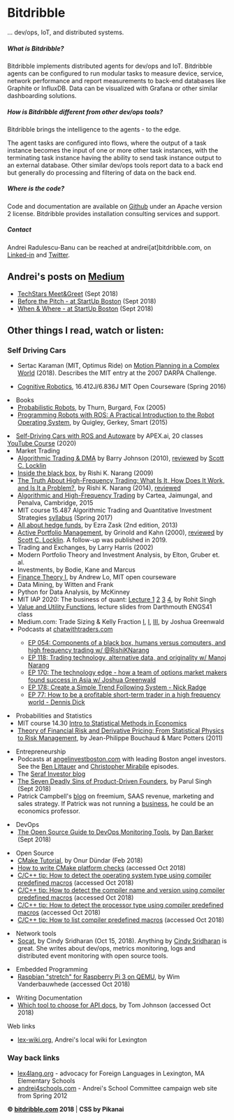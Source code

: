 # Bitdribble

... dev/ops, IoT, and distributed systems. 

##### What is Bitdribble?

Bitdribble implements distributed agents for dev/ops and IoT. Bitdribble agents can be configured to run modular tasks to measure device, service, network performance and report measurements to back-end databases like Graphite or InfluxDB. Data can be visualized with Grafana or other similar dashboarding solutions.

##### How is Bitdribble different from other dev/ops tools?
Bitdribble brings the intelligence to the agents - to the edge.

The agent tasks are configured into flows, where the output of a task instance becomes the input of one or more other task instances, with the terminating task instance having the ability to send task instance output to an external database. Other similar dev/ops tools report data to a back end but generally do processing and filtering of data on the back end. 

##### Where is the code?
Code and documentation are available on <a href="https://github.com/Bitdribble">Github</a> under an Apache version 2 license. Bitdribble provides installation consulting services and support.

##### Contact
Andrei Radulescu-Banu can be reached at andrei[at]bitdribble.com, on <a href="https://www.linkedin.com/in/andrei-radulescu-banu/">Linked-in</a> and <a href="https://twitter.com/bitdribble">Twitter</a>. 

## Andrei's posts on [Medium](https://medium.com/@bitdribble)

* <a href="https://medium.com/@bitdribble/techstars-meet-greet-a9f67c1e08ec" class="menu_link">TechStars Meet&Greet</a> (Sept 2018)
* <a href="https://medium.com/@bitdribble/before-the-pitch-at-startup-boston-d9473c531e41">Before the Pitch - at StartUp Boston</a> (Sept 2018)
* <a href="https://medium.com/@bitdribble/when-where-at-startup-boston-2897b02cbd4a">When & Where - at StartUp Boston</a> (Sept 2018)

## Other things I read, watch or listen:

### Self Driving Cars

* Sertac Karaman (MIT, Optimus Ride) on <a href="https://www.youtube.com/watch?v=0fLSf3NO0-s&list=PLrAXtmErZgOeY0lkVCIVafdGFOTi45amq">Motion Planning in a Complex World</a> (2018). Describes the MIT entry at the 2007 DARPA Challenge.

* <a href="https://ocw.mit.edu/courses/aeronautics-and-astronautics/16-412j-cognitive-robotics-spring-2016/">Cognitive Robotics</a>, 16.412J/6.836J MIT Open Courseware (Spring 2016)

<li>
Books
<ul>
<li>
<a href="https://docs.ufpr.br/~danielsantos/ProbabilisticRobotics.pdf">Probabilistic Robots</a>, by Thurn, Burgard, Fox (2005)
</li>
<li>
<a href="https://www.amazon.com/Programming-Robots-ROS-Practical-Introduction-dp-1449323898/dp/1449323898/ref=mt_other?_encoding=UTF8&me=&qid=">Programming Robots with ROS: A Practical Introduction to the Robot Operating System</a>, by Quigley, Gerkey, Smart (2015)
</li>
</ul>
</li>
<li>
<a href="https://www.apex.ai/autoware-course">Self-Driving Cars with ROS and Autoware</a> by APEX.ai, 20 classes <a href="https://www.youtube.com/watch?v=XTmlhvlmcf8&t=4103s">YouTube Course</a> (2020)
</li>
</ul>
</li>
<li>Market Trading
<ul>
<li><a href="https://www.amazon.com/Algorithmic-Trading-DMA-introduction-strategies/dp/0956399207/ref=sr_1_3?crid=1NKWJ07CNLTYE&keywords=algorithmic+trading+and+dma&qid=1578104806&sprefix=algorithmic+trading+and+d%2Caps%2C162&sr=8-3">Algorithmic Trading & DMA</a> by Barry Johnson (2010), <a href="https://www.amazon.com/gp/customer-reviews/R3USX62BQJY3A0/ref=cm_cr_getr_d_rvw_ttl?ie=UTF8&ASIN=0956399207">reviewed</a> by <a href="https://www.amazon.com/gp/profile/amzn1.account.AGPC5KWPYAIHN2VMHO2NMZ3556QA/ref=cm_cr_srp_d_gw_btm?ie=UTF8">Scott C. Locklin</a></li>
<li><a href="https://www.amazon.com/Inside-Black-Box-Quantitative-Frequency/dp/1118362411/ref=sr_1_1?crid=WEXX5FPPAV1Y&keywords=inside+the+black+box+the+simple+truth+about+quantitative+trading&qid=1578105037&sprefix=inside+the+black+box%2Caps%2C157&sr=8-1">Inside the black box</a>, by Rishi K. Narang (2009)</li>
<li><a href="https://www.amazon.com/gp/product/B00JV6BJG8/ref=dbs_a_def_rwt_hsch_vapi_taft_p1_i2">The Truth About High-Frequency Trading: What Is It, How Does It Work, and Is It a Problem?</a>, by Rishi K. Narang (2014), <a href="https://www.amazon.com/gp/customer-reviews/R2Q2F4216JL1S8/ref=cm_cr_dp_d_rvw_ttl?ie=UTF8&ASIN=B00JV6BJG8">reviewed</a></li>
<li><a href="https://www.book2look.com/book/9781107091146">Algorithmic and High-Frequency Trading</a> by Cartea, Jaimungal, and Penalva, Cambridge, 2015</li>
<li>MIT course 15.487 Algorithmic Trading and Quantitative Investment Strategies <a href="https://sloanbid.mit.edu/resources/15.487.pdf">syllabus</a> (Spring 2017)</li>
<li><a href="https://www.amazon.com/About-Hedge-Revised-Second-McGraw-Hill/dp/0071768319/ref=sr_1_4?crid=15II0RW2V5VWR&keywords=all+about+hedge+funds&qid=1578105687&sprefix=all+about+hedge%2Caps%2C145&sr=8-4">All about hedge funds</a>, by Ezra Zask (2nd edition, 2013)</li>
<li><a href="https://www.amazon.com/Active-Portfolio-Management-Quantitative-Controlling/dp/0070248826/ref=sr_1_3?crid=3BFCSAH4GJTMJ&keywords=active+portfolio+management&qid=1578105832&sprefix=active+port%2Caps%2C148&sr=8-3">Active Portfolio Management</a>, by Grinold and Kahn (2000), <a href="https://www.amazon.com/gp/customer-reviews/R15967OE2LWONA/ref=cm_cr_dp_d_rvw_ttl?ie=UTF8&ASIN=0070248826">reviewed</a> by <a href="https://www.amazon.com/gp/profile/amzn1.account.AGPC5KWPYAIHN2VMHO2NMZ3556QA/ref=cm_cr_srp_d_gw_btm?ie=UTF8">Scott C. Locklin</a>. A follow-up was published in 2019.</li>
<li>Trading and Exchanges, by Larry Harris (2002)</li>
<li>Modern Portfolio Theory and Investment Analysis, by Elton, Gruber et. al.</li>
<li>Investments, by Bodie, Kane and Marcus</li>
<li><a href="https://ocw.mit.edu/courses/sloan-school-of-management/15-401-finance-theory-i-fall-2008/">Finance Theory I</a>, by Andrew Lo, MIT open courseware</li>
<li>Data Mining, by Witten and Frank</li>
<li>Python for Data Analysis, by McKinney</li>
<li>MIT IAP 2020: The business of quant: <a href="http://bitdribble.com/home/doc/finance/TBQI-Lecture-Slides/TBQI- Lec 1.pdf">Lecture 1</a> <a href="http://bitdribble.com/home/doc/finance/TBQI-Lecture-Slides/TBQI- Lec 2.pdf">2</a> <a href="http://bitdribble.com/home/doc/finance/TBQI-Lecture-Slides/TBQI- Lec 3.pdf">3</a> <a href="http://bitdribble.com/home/doc/finance/TBQI-Lecture-Slides/TBQI- Lec 4.pdf">4</a>, by Rohit Singh</li>
<li><a href="http://www.dartmouth.edu/~cushman/courses/engs41/Mark%20Borsuk's%20version%20of%20course/Lectures/Lecture11_ENGS41_post.pdf">Value and Utility Functions</a>, lecture slides from Darthmouth ENGS41 class</li>
<li>Medium.com: Trade Sizing & Kelly Fraction <a href="https://medium.com/lxdx/trade-sizing-fb546bc3b1aa">I</a>, <a href="https://medium.com/lxdx/trade-sizing-ii-of-iv-a9ce33de5ae4">I</a>, <a href="https://medium.com/lxdx/trade-sizing-iii-of-iv-706e342dda43">III</a>, by Joshua Greenwald</li>
<li>Podcasts at <a href="https://chatwithtraders.com">chatwithtraders.com</a></li>
<ul>
<li><a href="https://chatwithtraders.com/ep-054-rishi-narang/">EP 054: Components of a black box, humans versus computers, and high frequency trading w/ @RishiKNarang</a></li>
<li><a href="https://chatwithtraders.com/ep-118-manoj-narang/">EP 118: Trading technology, alternative data, and originality w/ Manoj Narang</a></li>
<li><a href="https://chatwithtraders.com/ep-170-joshua-greenwald/">EP 170: The technology edge - how a team of options market makers found success in Asia w/ Joshua Greenwald</a></li>
<li><a href="https://www.youtube.com/watch?v=EUUd2kq1Mh4">EP 178: Create a Simple Trend Following System - Nick Radge</a></li>
<li><a href="https://www.youtube.com/watch?v=WpZhIpVStgI">EP 77: How to be a profitable short-term trader in a high frequency world - Dennis Dick</a></li>
</ul>
</ul>
<li>Probabilities and Statistics
<ul>
<li>MIT course 14.30 <a href="https://ocw.mit.edu/courses/economics/14-30-introduction-to-statistical-method-in-economics-spring-2006/">Intro to Statistical Methods in Economics</a>
<li><a href=https://www.amazon.com/Theory-Financial-Risk-Derivative-Pricing/dp/0521263360/ref=sr_1_1?keywords=Theory+of+Financial+Risk+and+Derivative+Pricing&qid=1578282931&s=books&sr=1-1">Theory of Financial Risk and Derivative Pricing: From Statistical Physics to Risk Management</a>, by Jean-Philippe Bouchaud & Marc Potters (2011)</li>
</ul>
<li>Entrepreneurship
<ul>
<li>Podcasts at <a href="https://www.angelinvestboston.com/episodes/">angelinvestboston.com</a> with leading Boston angel investors. See the <a href="https://www.angelinvestboston.com/ep-002-1">Ben Littauer</a> and <a href="https://www.angelinvestboston.com/christopher-mirabile-ep-12">Christopher Mirabile</a> episodes.</li>
<li>The <a href="https://seraf-investor.com/compass/article/angel-101-a-primer-new-angel-investors">Seraf Investor blog</a></li>
<li><a href="https://medium.com/swlh/these-are-the-7-deadly-sins-of-product-driven-founders-47c7c66cc783">The Seven Deadly Sins of Product-Driven Founders</a>, by Parul Singh (Sept 2018)</li>
<li>Patrick Campbell's <a href="https://www.profitwell.com/blog/all">blog</a> on freemium, SAAS revenue, marketing and sales strategy. If Patrick was not running a <a href="https://www.profitwell.com">business</a>, he could be an economics professor.</li>
</ul>
<li>DevOps
<ul>
<li><a href="https://opensource.com/sites/default/files/gated-content/open_source_guide_to_devops_monitoring_tools_v1.pdf">The Open Source Guide to DevOps Monitoring Tools</a>, by <a href="https://danbarker.codes/">Dan Barker</a> (Sept 2018)</li>
</ul>
<li>Open Source
<ul>
<li><a href="https://medium.com/@onur.dundar1/cmake-tutorial-585dd180109b">CMake Tutorial</a>, by Onur Dündar (Feb 2018)</li>
<li><a href="https://gitlab.kitware.com/cmake/community/wikis/doc/tutorials/How-To-Write-Platform-Checks">How to write CMake platform checks</a> (accessed Oct 2018)</li>
<li><a href="http://nadeausoftware.com/articles/2012/01/c_c_tip_how_use_compiler_predefined_macros_detect_operating_system">C/C++ tip: How to detect the operating system type using compiler predefined macros</a> (accessed Oct 2018)</li>
<li><a href="http://nadeausoftware.com/articles/2012/10/c_c_tip_how_detect_compiler_name_and_version_using_compiler_predefined_macros">C/C++ tip: How to detect the compiler name and version using compiler predefined macros</a> (accessed Oct 2018)</li>
<li><a href="http://nadeausoftware.com/articles/2012/02/c_c_tip_how_detect_processor_type_using_compiler_predefined_macros">C/C++ tip: How to detect the processor type using compiler predefined macros</a> (accessed Oct 2018)</li>
<li><a href="http://nadeausoftware.com/articles/2011/12/c_c_tip_how_list_compiler_predefined_macros">C/C++ tip: How to list compiler predefined macros</a> (accessed Oct 2018)</li>
</ul>
<li>Network tools
<ul>
<li><a href="https://medium.com/@copyconstruct/socat-29453e9fc8a6">Socat</a>, by Cindy Sridharan (Oct 15, 2018). Anything by <a href="https://medium.com/@copyconstruct">Cindy Sridharan</a> is great. She writes about dev/ops, metrics monitoring, logs and distributed event monitoring with open source tools.</li>
</ul>
</li>
<li>Embedded Programming
<ul>
<li><a href="https://github.com/wimvanderbauwhede/limited-systems/wiki/Raspbian-%22stretch%22-for-Raspberry-Pi-3-on-QEMU">Raspbian "stretch" for Raspberry Pi 3 on QEMU</a>, by Wim Vanderbauwhede (accessed Oct 2018)</li>
</ul>
</li>
<li>Writing Documentation
<ul>
<li><a href="https://idratherbewriting.com/learnapidoc/pubapis_which_tool_to_choose.html">Which tool to choose for API docs</a>, by Tom Johnson (accessed Oct 2018)</li>
</ul>
</li>
</ul>
</div>

<div class="menu">
<div class="menu_title">Web links</div>
<ul>
<li><a href="http://lex-wiki.org" class="menu_link">lex-wiki.org</a>, Andrei's local wiki for Lexington</li>
</ul>

<h3>
Way back links
</h3>
<ul>
<li><a href="https://web.archive.org/web/20150103052312/https://sites.google.com/site/lexington4languages/" class="menu_link">lex4lang.org</a> - advocacy for Foreign Languages in Lexington, MA Elementary Schools</li>
<li><a href="http://andrei4schools.com" class="menu_link">andrei4schools.com</a> - Andrei's School Committee campaign web site from Spring 2012</li>
</ul>
</div>

<div id="clear"></div>

</div>

<div id="main_content_bottom">
</div>

<div id="footer"><strong>&copy; <a href="#">bitdribble.com</a> 2018 </strong> | <b>CSS by Pikanai</b></div>

</div>

</body>

</html>
